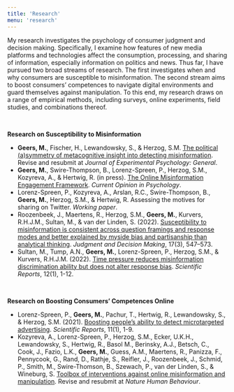 ```yaml
---
title: 'Research'
menu: 'research'
---
```


My research investigates the psychology of consumer judgment and decision making. Specifically, I examine how features of new media platforms and technologies affect the consumption, processing, and sharing of information, especially information on politics and news. Thus far, I have pursued two broad streams of research. The first investigates when and why consumers are susceptible to misinformation. The second stream aims to boost consumers’ competences to navigate digital environments and guard themselves against manipulation. To this end, my research draws on a range of empirical methods, including surveys, online experiments, field studies, and combinations thereof.

<br>

**Research on Susceptibility to Misinformation**

- **Geers, M.**, Fischer, H., Lewandowsky, S., & Herzog, S.M. [The political (a)symmetry of metacognitive insight into detecting misinformation](https://osf.io/preprints/psyarxiv/5mc8s). Revise and resubmit at *Journal of Experimental Psychology: General*.
- **Geers, M.**, Swire-Thompson, B., Lorenz-Spreen, P., Herzog, S.M., Kozyreva, A., & Hertwig, R. (in press). [The Online Misinformation Engagement Framework](https://doi.org/10.1016/j.copsyc.2023.101739). *Current Opinion in Psychology*.
- Lorenz-Spreen, P., Kozyreva, A., Arslan, R.C., Swire-Thompson, B., **Geers, M.**, Herzog, S.M., & Hertwig, R. Assessing the motives for sharing on Twitter. *Working paper*.
- Roozenbeek, J., Maertens, R., Herzog, S.M., **Geers, M.**, Kurvers, R.H.J.M., Sultan, M., & van der Linden, S. (2022). [Susceptibility to misinformation is consistent across question framings and response modes and better explained by myside bias and partisanship than analytical thinking](https://doi.org/10.1017/s1930297500003570). *Judgment and Decision Making*, 17(3), 547–573.
- Sultan, M., Tump, A.N., **Geers, M.**, Lorenz-Spreen, P., Herzog, S.M., & Kurvers, R.H.J.M. (2022). [Time pressure reduces misinformation discrimination ability but does not alter response bias](https://doi.org/10.1038/s41598-022-26209-8). *Scientific Reports*, 12(1), 1-12.

<br>

**Research on Boosting Consumers’ Competences Online**

- Lorenz-Spreen, P., **Geers, M.**, Pachur, T., Hertwig, R., Lewandowsky, S., & Herzog, S.M. (2021). [Boosting people’s ability to detect microtargeted advertising](https://doi.org/10.1038/s41598-021-94796-z). *Scientific Reports*, 11(1), 1-9.
- Kozyreva, A., Lorenz-Spreen, P., Herzog, S.M., Ecker, U.K.H., Lewandowsky, S., Hertwig, R., Basol M., Berinsky, A.J.,  Betsch, C., Cook, J., Fazio, L.K., **Geers, M.**, Guess, A.M., Maertens, R., Panizza, F., Pennycook, G.,  Rand, D., Rathje, S., Reifler, J., Roozenbeek, J., Schmid, P., Smith, M., Swire-Thomson, B., Szewach, P., van der Linden, S., & Wineburg, S. [Toolbox of interventions against online misinformation and manipulation](https://psyarxiv.com/x8ejt). Revise and resubmit at *Nature Human Behaviour*.
